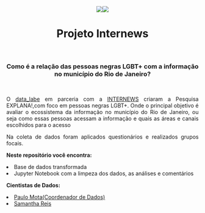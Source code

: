 <p align= "center"><img src = https://img.shields.io/badge/Python-100%25-lightgrey</img><img src = https://img.shields.io/badge/license-MIT-green</img></p>


<h1 align= "center">Projeto Internews</h1>

<p><br></p>

<p><h3 align= "center"> Como é a relação das pessoas negras LGBT+ com a informação no município do Rio de Janeiro?</h3></p>
<p><br></p>

<p align= "justify">O <a href = https://datalabe.org/>data_labe</a> em parceria com a <a href = https://internews.org/>INTERNEWS</a> criaram a Pesquisa EXPLANA!,com foco em pessoas negras LGBT+. Onde o principal objetivo é avaliar o ecossistema da informação no município do Rio de Janeiro, ou seja como essas pessoas acessam a informação e quais as áreas e canais escolhidos para o acesso</p>
 <p align= "justify">Na coleta de dados foram aplicados questionários e realizados grupos focais.</p>
 <p align= "justify"><b>Neste repositório você encontra:</b></p>
<p>
<li>Base de dados transformada </li>
<li>Jupyter Notebook com a limpeza dos dados, as análises e comentários</li>
</p>

<p align= "justify"><b>Cientistas de Dados:</b></p>
<li><a href= https://github.com/polinhobr>Paulo Mota(Coordenador de Dados)</a></li>

<li><a href= https://github.com/SamanthaReiis>Samantha Reis</a></li>
